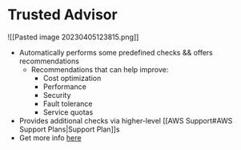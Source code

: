 # Trusted Advisor
![[Pasted image 20230405123815.png]]
-  Automatically performs some predefined checks && offers recommendations
	- Recommendations that can help improve:
		- Cost optimization
		- Performance
		- Security
		- Fault tolerance
		- Service quotas
- Provides additional checks via higher-level [[AWS Support#AWS Support Plans|Support Plan]]s
- Get more info [here](https://aws.amazon.com/premiumsupport/technology/trusted-advisor/)
